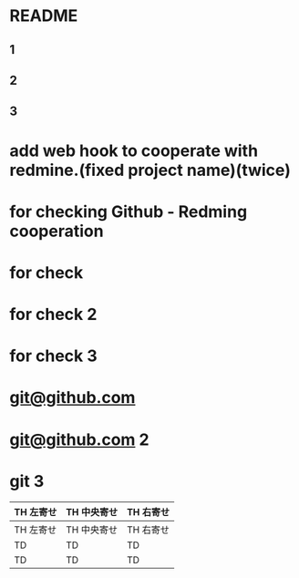 # README
## 1
## 2
## 3

# add web hook to cooperate with redmine.(fixed project name)(twice)
# for checking Github - Redming cooperation
# for check
# for check 2
# for check 3
# git@github.com
# git@github.com 2
# git 3


| TH 左寄せ | TH 中央寄せ | TH 右寄せ |
| --- | --- | -- |
| TH 左寄せ | TH 中央寄せ | TH 右寄せ |
| TD | TD | TD |
| TD | TD | TD |

